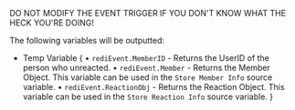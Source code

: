 DO NOT MODIFY THE EVENT TRIGGER IF YOU DON'T KNOW WHAT THE HECK YOU'RE DOING!



The following variables will be outputted:

 - Temp Variable {
	• `rediEvent.MemberID` 		- Returns the UserID of the person who unreacted.
	• `rediEvent.Member` 		- Returns the Member Object. This variable can be used in the `Store Member Info` source variable.
	• `rediEvent.ReactionObj`	- Returns the Reaction Object. This variable can be used in the `Store Reaction Info` source variable.
 }